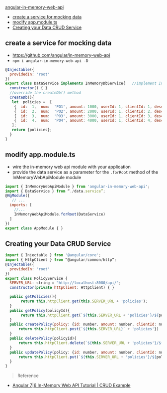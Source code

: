 [angular-in-memory-web-api](#top)
- [create a service for mocking data](#create-a-service-for-mocking-data)
- [modify app.module.ts](#modify-appmodulets)
- [Creating your Data CRUD Service](#creating-your-data-crud-service)

## create a service for mocking data

- https://github.com/angular/in-memory-web-api
- `npm i angular-in-memory-web-api -D`

```javascript
@Injectable({
  providedIn: 'root'
})
export class DataService implements InMemoryDbService{   //implement InMemoryDbService
  constructor() { }
  //override the createDb() method
  createDb(){
   let  policies =  [
    {  id:  1,  num:  'PO1', amount: 1000, userId: 1, clientId: 1, description: 'Insurance policy number PO1' },
    {  id:  2,  num:  'PO2', amount: 2000, userId: 1, clientId: 2, description: 'Insurance policy number PO2' },
    {  id:  3,  num:  'PO3', amount: 3000, userId: 1, clientId: 3, description: 'Insurance policy number PO3' },
    {  id:  4,  num:  'PO4', amount: 4000, userId: 1, clientId: 4, description: 'Insurance policy number PO4' }
   ];
   return {policies};
  }
}
```

## modify app.module.ts

- wire the in-memory web api module with your application 
- provide the data service as a parameter for the `.forRoot` method of the InMemoryWebApiModule module

```javascript
import { InMemoryWebApiModule } from 'angular-in-memory-web-api';  
import { DataService } from “./data.service”;
@NgModule({
   // ...
  imports: [
    //...
    InMemoryWebApiModule.forRoot(DataService)
  ]
})
export class AppModule { }
```

## Creating your Data CRUD Service

```javascript
import { Injectable } from '@angular/core';
import { HttpClient } from “@angular/common/http”;
@Injectable({
  providedIn: 'root'
})
export class PolicyService {
  SERVER_URL: string = "http://localhost:8080/api/";
  constructor(private httpClient: HttpClient) { }

  public getPolicies(){ 
       return this.httpClient.get(this.SERVER_URL + 'policies');
  }
  public getPolicy(policyId){
       return this.httpClient.get(`${this.SERVER_URL + 'policies'}/${policyId}`); 
  }
  public createPolicy(policy: {id: number, amount: number, clientId: number, userId: number, description: string}){
      return this.httpClient.post(`${this.SERVER_URL}` + 'policies'})
  }
  public deletePolicy(policyId){
      return this.httpClient.delete(`${this.SERVER_URL + 'policies'}/${policyId}`)
  }
  public updatePolicy(policy: {id: number, amount: number, clientId: number, userId: number, description: string}){
      return this.httpClient.put(`${this.SERVER_URL + 'policies'}/${policy.id}`)
  }
}
```

> Reference
- [Angular 7|6 In-Memory Web API Tutorial | CRUD Example](https://www.techiediaries.com/angular-inmemory-web-api/)

